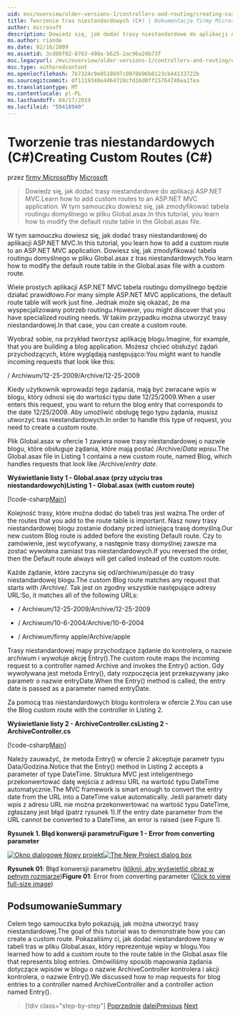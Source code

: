 ```yaml
---
uid: mvc/overview/older-versions-1/controllers-and-routing/creating-custom-routes-cs
title: Tworzenie tras niestandardowych (C#) | Dokumentacja firmy Microsoft
author: microsoft
description: Dowiedz się, jak dodać trasy niestandardowe do aplikacji ASP.NET MVC. W tym samouczku dowiesz się, jak zmodyfikować tabela routingu domyślnego w pliku Global.asax.
ms.author: riande
ms.date: 02/16/2009
ms.assetid: 3cd08f02-8763-490a-b625-2ac96a24b73f
msc.legacyurl: /mvc/overview/older-versions-1/controllers-and-routing/creating-custom-routes-cs
msc.type: authoredcontent
ms.openlocfilehash: 7b7324c9e0518697c0978b96b0123cb44133722b
ms.sourcegitcommit: 0f1119340e4464720cfd16d0ff15764746ea1fea
ms.translationtype: MT
ms.contentlocale: pl-PL
ms.lasthandoff: 04/17/2019
ms.locfileid: "59418940"
---
```

# <a name="creating-custom-routes-c"></a><span data-ttu-id="ceeab-104">Tworzenie tras niestandardowych (C#)</span><span class="sxs-lookup"><span data-stu-id="ceeab-104">Creating Custom Routes (C#)</span></span>

<span data-ttu-id="ceeab-105">przez [firmy Microsoft](https://github.com/microsoft)</span><span class="sxs-lookup"><span data-stu-id="ceeab-105">by [Microsoft](https://github.com/microsoft)</span></span>

> <span data-ttu-id="ceeab-106">Dowiedz się, jak dodać trasy niestandardowe do aplikacji ASP.NET MVC.</span><span class="sxs-lookup"><span data-stu-id="ceeab-106">Learn how to add custom routes to an ASP.NET MVC application.</span></span> <span data-ttu-id="ceeab-107">W tym samouczku dowiesz się, jak zmodyfikować tabela routingu domyślnego w pliku Global.asax.</span><span class="sxs-lookup"><span data-stu-id="ceeab-107">In this tutorial, you learn how to modify the default route table in the Global.asax file.</span></span>


<span data-ttu-id="ceeab-108">W tym samouczku dowiesz się, jak dodać trasy niestandardowej do aplikacji ASP.NET MVC.</span><span class="sxs-lookup"><span data-stu-id="ceeab-108">In this tutorial, you learn how to add a custom route to an ASP.NET MVC application.</span></span> <span data-ttu-id="ceeab-109">Dowiesz się, jak zmodyfikować tabela routingu domyślnego w pliku Global.asax z tras niestandardowych.</span><span class="sxs-lookup"><span data-stu-id="ceeab-109">You learn how to modify the default route table in the Global.asax file with a custom route.</span></span>

<span data-ttu-id="ceeab-110">Wiele prostych aplikacji ASP.NET MVC tabela routingu domyślnego będzie działać prawidłowo.</span><span class="sxs-lookup"><span data-stu-id="ceeab-110">For many simple ASP.NET MVC applications, the default route table will work just fine.</span></span> <span data-ttu-id="ceeab-111">Jednak może się okazać, że ma wyspecjalizowany potrzeb routingu.</span><span class="sxs-lookup"><span data-stu-id="ceeab-111">However, you might discover that you have specialized routing needs.</span></span> <span data-ttu-id="ceeab-112">W takim przypadku można utworzyć trasy niestandardowej.</span><span class="sxs-lookup"><span data-stu-id="ceeab-112">In that case, you can create a custom route.</span></span>

<span data-ttu-id="ceeab-113">Wyobraź sobie, na przykład tworzysz aplikację blogu.</span><span class="sxs-lookup"><span data-stu-id="ceeab-113">Imagine, for example, that you are building a blog application.</span></span> <span data-ttu-id="ceeab-114">Możesz chcieć obsłużyć żądań przychodzących, które wyglądają następująco:</span><span class="sxs-lookup"><span data-stu-id="ceeab-114">You might want to handle incoming requests that look like this:</span></span>

<span data-ttu-id="ceeab-115">/ Archiwum/12-25-2009</span><span class="sxs-lookup"><span data-stu-id="ceeab-115">/Archive/12-25-2009</span></span>

<span data-ttu-id="ceeab-116">Kiedy użytkownik wprowadzi tego żądania, mają być zwracane wpis w blogu, który odnosi się do wartości typu date 12/25/2009.</span><span class="sxs-lookup"><span data-stu-id="ceeab-116">When a user enters this request, you want to return the blog entry that corresponds to the date 12/25/2009.</span></span> <span data-ttu-id="ceeab-117">Aby umożliwić obsługę tego typu żądania, musisz utworzyć tras niestandardowych.</span><span class="sxs-lookup"><span data-stu-id="ceeab-117">In order to handle this type of request, you need to create a custom route.</span></span>

<span data-ttu-id="ceeab-118">Plik Global.asax w ofercie 1 zawiera nowe trasy niestandardowej o nazwie blogu, które obsługuje żądania, które mają postać /Archive/*Data wpisu*.</span><span class="sxs-lookup"><span data-stu-id="ceeab-118">The Global.asax file in Listing 1 contains a new custom route, named Blog, which handles requests that look like /Archive/*entry date*.</span></span>

<span data-ttu-id="ceeab-119">**Wyświetlanie listy 1 - Global.asax (przy użyciu tras niestandardowych)**</span><span class="sxs-lookup"><span data-stu-id="ceeab-119">**Listing 1 - Global.asax (with custom route)**</span></span>

[!code-csharp[Main](creating-custom-routes-cs/samples/sample1.cs)]

<span data-ttu-id="ceeab-120">Kolejność trasy, które można dodać do tabeli tras jest ważna.</span><span class="sxs-lookup"><span data-stu-id="ceeab-120">The order of the routes that you add to the route table is important.</span></span> <span data-ttu-id="ceeab-121">Nasz nowy trasy niestandardowej blogu zostanie dodany przed istniejącą trasę domyślną.</span><span class="sxs-lookup"><span data-stu-id="ceeab-121">Our new custom Blog route is added before the existing Default route.</span></span> <span data-ttu-id="ceeab-122">Czy to zamówienie, jest wycofywany, a następnie trasy domyślnej zawsze ma zostać wywołana zamiast tras niestandardowych.</span><span class="sxs-lookup"><span data-stu-id="ceeab-122">If you reversed the order, then the Default route always will get called instead of the custom route.</span></span>

<span data-ttu-id="ceeab-123">Każde żądanie, które zaczyna się od/archiwum/pasuje do trasy niestandardowej blogu.</span><span class="sxs-lookup"><span data-stu-id="ceeab-123">The custom Blog route matches any request that starts with /Archive/.</span></span> <span data-ttu-id="ceeab-124">Tak jest on zgodny wszystkie następujące adresy URL:</span><span class="sxs-lookup"><span data-stu-id="ceeab-124">So, it matches all of the following URLs:</span></span>

- <span data-ttu-id="ceeab-125">/ Archiwum/12-25-2009</span><span class="sxs-lookup"><span data-stu-id="ceeab-125">/Archive/12-25-2009</span></span>

- <span data-ttu-id="ceeab-126">/ Archiwum/10-6-2004</span><span class="sxs-lookup"><span data-stu-id="ceeab-126">/Archive/10-6-2004</span></span>

- <span data-ttu-id="ceeab-127">/ Archiwum/firmy apple</span><span class="sxs-lookup"><span data-stu-id="ceeab-127">/Archive/apple</span></span>

<span data-ttu-id="ceeab-128">Trasy niestandardowej mapy przychodzące żądanie do kontrolera, o nazwie archiwum i wywołuje akcję Entry().</span><span class="sxs-lookup"><span data-stu-id="ceeab-128">The custom route maps the incoming request to a controller named Archive and invokes the Entry() action.</span></span> <span data-ttu-id="ceeab-129">Gdy wywoływana jest metoda Entry(), daty rozpoczęcia jest przekazywany jako parametr o nazwie entryDate.</span><span class="sxs-lookup"><span data-stu-id="ceeab-129">When the Entry() method is called, the entry date is passed as a parameter named entryDate.</span></span>

<span data-ttu-id="ceeab-130">Za pomocą tras niestandardowych blogu kontrolera w ofercie 2.</span><span class="sxs-lookup"><span data-stu-id="ceeab-130">You can use the Blog custom route with the controller in Listing 2.</span></span>

<span data-ttu-id="ceeab-131">**Wyświetlanie listy 2 - ArchiveController.cs**</span><span class="sxs-lookup"><span data-stu-id="ceeab-131">**Listing 2 - ArchiveController.cs**</span></span>

[!code-csharp[Main](creating-custom-routes-cs/samples/sample2.cs)]

<span data-ttu-id="ceeab-132">Należy zauważyć, że metoda Entry() w ofercie 2 akceptuje parametr typu Data/Godzina.</span><span class="sxs-lookup"><span data-stu-id="ceeab-132">Notice that the Entry() method in Listing 2 accepts a parameter of type DateTime.</span></span> <span data-ttu-id="ceeab-133">Struktura MVC jest inteligentnego przekonwertować datę wejścia z adresu URL na wartość typu DateTime automatycznie.</span><span class="sxs-lookup"><span data-stu-id="ceeab-133">The MVC framework is smart enough to convert the entry date from the URL into a DateTime value automatically.</span></span> <span data-ttu-id="ceeab-134">Jeśli parametr daty wpis z adresu URL nie można przekonwertować na wartość typu DateTime, zgłaszany jest błąd (patrz rysunek 1).</span><span class="sxs-lookup"><span data-stu-id="ceeab-134">If the entry date parameter from the URL cannot be converted to a DateTime, an error is raised (see Figure 1).</span></span>

<span data-ttu-id="ceeab-135">**Rysunek 1. Błąd konwersji parametru**</span><span class="sxs-lookup"><span data-stu-id="ceeab-135">**Figure 1 - Error from converting parameter**</span></span>


<span data-ttu-id="ceeab-136">[![Okno dialogowe Nowy projekt](creating-custom-routes-cs/_static/image1.jpg)](creating-custom-routes-cs/_static/image1.png)</span><span class="sxs-lookup"><span data-stu-id="ceeab-136">[![The New Project dialog box](creating-custom-routes-cs/_static/image1.jpg)](creating-custom-routes-cs/_static/image1.png)</span></span>

<span data-ttu-id="ceeab-137">**Rysunek 01**: Błąd konwersji parametru ([kliknij, aby wyświetlić obraz w pełnym rozmiarze](creating-custom-routes-cs/_static/image2.png))</span><span class="sxs-lookup"><span data-stu-id="ceeab-137">**Figure 01**: Error from converting parameter ([Click to view full-size image](creating-custom-routes-cs/_static/image2.png))</span></span>


## <a name="summary"></a><span data-ttu-id="ceeab-138">Podsumowanie</span><span class="sxs-lookup"><span data-stu-id="ceeab-138">Summary</span></span>

<span data-ttu-id="ceeab-139">Celem tego samouczka było pokazują, jak można utworzyć trasy niestandardowej.</span><span class="sxs-lookup"><span data-stu-id="ceeab-139">The goal of this tutorial was to demonstrate how you can create a custom route.</span></span> <span data-ttu-id="ceeab-140">Pokazaliśmy ci, jak dodać niestandardowe trasy w tabeli tras w pliku Global.asax, który reprezentuje wpisy w blogu.</span><span class="sxs-lookup"><span data-stu-id="ceeab-140">You learned how to add a custom route to the route table in the Global.asax file that represents blog entries.</span></span> <span data-ttu-id="ceeab-141">Omówiliśmy sposób mapowania żądania dotyczące wpisów w blogu o nazwie ArchiveController kontrolera i akcji kontrolera, o nazwie Entry().</span><span class="sxs-lookup"><span data-stu-id="ceeab-141">We discussed how to map requests for blog entries to a controller named ArchiveController and a controller action named Entry().</span></span>

> [!div class="step-by-step"]
> <span data-ttu-id="ceeab-142">[Poprzednie](aspnet-mvc-controllers-overview-cs.md)
> [dalej](creating-a-route-constraint-cs.md)</span><span class="sxs-lookup"><span data-stu-id="ceeab-142">[Previous](aspnet-mvc-controllers-overview-cs.md)
[Next](creating-a-route-constraint-cs.md)</span></span>
